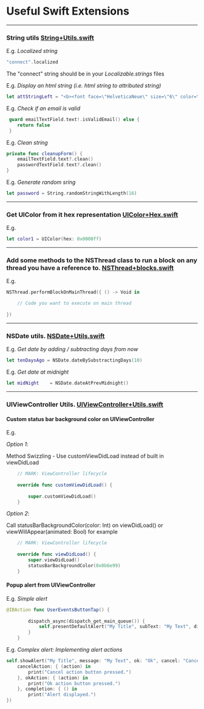 # Useful Swift Extensions 

------

### String utils <a target="_blank" href="https://gist.github.com/pablogm/4ad14e100416d6a804aa">String+Utils.swift</a>

E.g. *Localized string*

```swift
"connect".localized
```

The "connect" string should be in your *Localizable.strings* files

E.g. *Display an html string (i.e. html string to attributed string)*

```swift
let attStringLeft = "<b><font face=\"HelveticaNeue\" size=\"6\" color=\"white\">\(speed)</font></b></br><font face=\"HelveticaNeue\" size=\"2\" color=\"white\">SPEED</font>".html2AttStr
```

E.g. *Check if an email is valid*

```swift
 guard emailTextField.text!.isValidEmail() else {
    return false
 }
```

E.g. *Clean string*

```swift
private func cleanupForm() {
    emailTextField.text?.clean()
    passwordTextField.text?.clean()
}
```

E.g. *Generate random sring*

```swift
let password = String.randomStringWithLength(16)
```

------

### Get UIColor from it hex representation  <a target="_blank" href="https://gist.github.com/pablogm/206fe8e4ae04b8fdb062">UIColor+Hex.swift</a>

E.g.

```swift
let color1 = UIColor(hex: 0x0000ff)
```

------


### Add some methods to the NSThread class to run a block on any thread you have a reference to. <a target="_blank" href="https://gist.github.com/pablogm/d20120a97912fea44bed">NSThread+blocks.swift</a>

E.g.

```swift
NSThread.performBlockOnMainThread({ () -> Void in

    // Code you want to execute on main thread            
            
})
```

------

### NSDate utils. <a target="_blank" href="https://gist.github.com/pablogm/b18618fa1e33b441fa98">NSDate+Utils.swift</a>

E.g. *Get date by adding / subtracting days from now*

```swift
let tenDaysAgo = NSDate.dateBySubstractingDays(10)
```

E.g. *Get date at midnight*

```swift
let midNight    = NSDate.dateAtPrevMidnight()
```

------

### UIViewController Utils. <a target="_blank" href="https://gist.github.com/pablogm/8906e68d950747888343">UIViewController+Utils.swift</a>

#### Custom status bar background color on UIViewController

E.g.

*Option 1*:

Method Swizzling - Use customViewDidLoad instead of built in viewDidLoad
```swift
    // MARK: ViewController lifecycle
    
    override func customViewDidLoad() {
        
        super.customViewDidLoad()
    }
```

*Option 2*:

Call statusBarBackgroundColor(color: Int) on viewDidLoad() or viewWillAppear(animated: Bool) for example

```swift
    // MARK: ViewController lifecycle
    
    override func viewDidLoad() {
        super.viewDidLoad()
        statusBarBackgroundColor(0x0b6e99)
    }
```

#### Popup alert from UIViewController

E.g. *Simple alert*

```swift
@IBAction func UserEventsButtonTap() {
        
        dispatch_async(dispatch_get_main_queue()) {
            self.presentDefaultAlert("My Title", subText: "My Text", dismissText: "Ok")
        }
    }
```

E.g. *Complex alert: Implementing alert actions*

```swift
self.showAlert("My Title", message: "My Text", ok: "Ok", cancel: "Cancel",
    cancelAction: { (action) in
        print("Cancel action button pressed.")
    }, okAction: { (action) in
        print("Ok action button pressed.")
    }, completion: { () in
        print("Alert displayed.")
})
```
